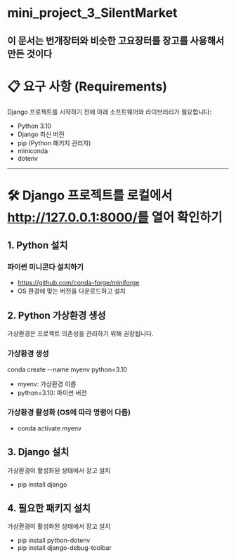 # mini_project_3_SilentMarket
이 문서는 번개장터와 비슷한 고요장터를 장고를 사용해서 만든 것이다
---

# 📋 요구 사항 (Requirements)
Django 프로젝트를 시작하기 전에 아래 소프트웨어와 라이브러리가 필요합니다:

- Python 3.10
- Django 최신 버전
- pip (Python 패키지 관리자)
- miniconda
- dotenv
---

# 🛠️ Django 프로젝트를 로컬에서 http://127.0.0.1:8000/를 열어 확인하기
## 1. Python 설치

### 파이썬 미니콘다 설치하기
- https://github.com/conda-forge/miniforge
- OS 환경에 맞는 버전을 다운로드하고 설치

## 2. Python 가상환경 생성
가상환경은 프로젝트 의존성을 관리하기 위해 권장됩니다.


### 가상환경 생성
conda create --name myenv python=3.10
- myenv: 가상환경 이름
- python=3.10: 파이썬 버전

### 가상환경 활성화 (OS에 따라 명령어 다름)
- conda activate myenv

## 3. Django 설치
가상환경이 활성화된 상태에서 장고 설치
- pip install django

## 4. 필요한 패키지 설치
가상환경이 활성화된 상태에서 장고 설치
- pip install python-dotenv
- pip install django-debug-toolbar

